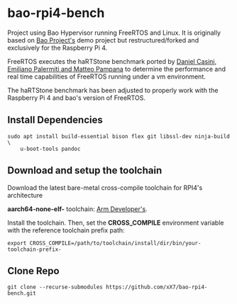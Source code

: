 # bao-rpi4-bench

Project using Bao Hypervisor running FreeRTOS and Linux.
It is originally based on [Bao Project's][bao] demo project but restructured/forked and
exclusively for the Raspberry Pi 4.

FreeRTOS executes the haRTStone benchmark ported by [Daniel Casini, Emiliano Palermiti and Matteo Pampana][hartstone] to determine the performance and real time capabilities of
FreeRTOS running under a vm environment.

The haRTStone benchmark has been adjusted to properly work with the Raspberry Pi 4 and bao's version of FreeRTOS.

## Install Dependencies

```
sudo apt install build-essential bison flex git libssl-dev ninja-build \
    u-boot-tools pandoc
```
## Download and setup the toolchain

Download the latest bare-metal cross-compile toolchain for RPI4's architecture

**aarch64-none-elf-** toolchain: [Arm Developer's][arm-toolchains].

Install the toolchain. Then, set the **CROSS_COMPILE** environment variable 
with the reference toolchain prefix path:

```
export CROSS_COMPILE=/path/to/toolchain/install/dir/bin/your-toolchain-prefix-
```

## Clone Repo
```
git clone --recurse-submodules https://github.com/xX7/bao-rpi4-bench.git
```

<!-- Links -->

[arm-toolchains]: https://developer.arm.com/tools-and-software/open-source-software/developer-tools/gnu-toolchain/gnu-a/downloads
[bao]: https://github.com/bao-project
[hartstone]: https://github.com/CDanielC/HartstoneRTBenchmark
